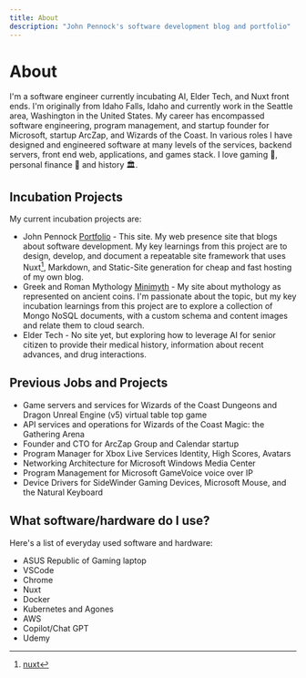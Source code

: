```yaml
---
title: About
description: "John Pennock's software development blog and portfolio"
--- 
```


# About

I'm a software engineer currently incubating AI, Elder Tech, and Nuxt front ends. I'm originally from Idaho Falls, Idaho and currently work in the Seattle area, Washington in the United States. My career has encompassed software engineering, program management, and startup founder for Microsoft, startup ArcZap, and Wizards of the Coast. In various roles I have designed and engineered software at many levels of the services, backend servers, front end web, applications, and games stack. I love gaming 🐉, personal finance 💸 and history 🏛️.

## Incubation Projects

My current incubation projects are:

- John Pennock [Portfolio](http://www.pennocks.net) - This site.  My web presence site that blogs about software development. My key learnings from this project are to design, develop, and document a repeatable site framework that uses Nuxt[^1], Markdown, and Static-Site generation for cheap and fast hosting of my own blog.
- Greek and Roman Mythology [Minimyth](http://minimyth.com) - My site about mythology as represented on ancient coins. I'm passionate about the topic, but my key incubation learnings from this project are to explore a collection of Mongo NoSQL documents, with a custom schema and content images and relate them to cloud search.
- Elder Tech - No site yet, but exploring how to leverage AI for senior citizen to provide their medical history, information about recent advances, and drug interactions.

## Previous Jobs and Projects
- Game servers and services for Wizards of the Coast Dungeons and Dragon Unreal Engine (v5) virtual table top game
- API services and operations for Wizards of the Coast Magic: the Gathering Arena
- Founder and CTO for ArcZap Group and Calendar startup
- Program Manager for Xbox Live Services Identity, High Scores, Avatars
- Networking Architecture for Microsoft Windows Media Center
- Program Management for Microsoft GameVoice voice over IP
- Device Drivers for SideWinder Gaming Devices, Microsoft Mouse, and the Natural Keyboard

## What software/hardware do I use?

Here's a list of everyday used software and hardware:

- ASUS Republic of Gaming laptop
- VSCode
- Chrome
- Nuxt
- Docker
- Kubernetes and Agones
- AWS
- Copilot/Chat GPT
- Udemy

[^1]: [nuxt](http://nuxt.com)